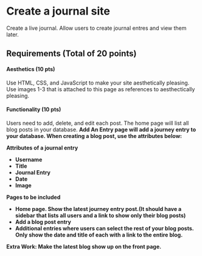 # Create a journal site

Create a live journal. Allow users to create journal entres and view them later.

## Requirements (Total of 20 points)

#### Aesthetics (10 pts)
Use HTML, CSS, and JavaScript to make your site aesthetically pleasing. Use images 1-3 that is attached to this page as references to aesthectically pleasing.

#### Functionality (10 pts)
Users need to add, delete, and edit each post. The home page will list all blog posts in your database. <strong>Add An Entry<strong> page will add a journey entry to your database. When creating a blog post, use the attributes below:

Attributes of a journal entry
- Username
- Title
- Journal Entry
- Date
- Image

Pages to be included
- Home page. Show the latest journey entry post.(It should have a sidebar that lists all users and a link to show only their blog posts)
- Add a blog post entry
- Additional entries where users can select the rest of your blog posts. Only show the date and title of each with a link to the entire blog.

Extra Work:
Make the latest blog show up on the front page.
